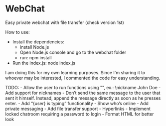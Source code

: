 # WebChat
Easy private webchat with file transfer (check version 1st)

How to use:
 - Install the dependencies:
    - install Node.js
    - Open Node.js console and go to the webchat folder
    - run: npm install
 - Run the index.js: node index.js

I am doing this for my own learning purposes. Since I'm sharing it to whoever may be interested, I commented the code for easy understanding.

TODO:
    - Allow the user to run functions using "\", ex.: \nickname John Doe
    - Add support for nicknames
    - Don’t send the same message to the user that sent it himself. Instead, append the message directly as soon as he presses enter.
    - Add “{user} is typing” functionality
    - Show who’s online
    - Add private messaging
    - Add file transfer support
    - Hyperlinks
    - Implement locked chatroom requiring a password to login
    - Format HTML for better look
